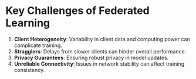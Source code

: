 # Key Challenges of Federated Learning

1. **Client Heterogeneity**: Variability in client data and computing power can complicate training.
2. **Stragglers**: Delays from slower clients can hinder overall performance.
3. **Privacy Guarantees**: Ensuring robust privacy in model updates.
4. **Unreliable Connectivity**: Issues in network stability can affect training consistency.
